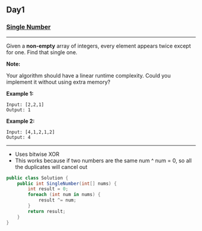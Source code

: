 ## Day1

### [Single Number](https://leetcode.com/explore/other/card/30-day-leetcoding-challenge/528/week-1/3283/)

---

Given a **non-empty** array of integers, every element appears twice except for one. Find that single one.

**Note:**

Your algorithm should have a linear runtime complexity. Could you implement it without using extra memory?

**Example 1:**

```
Input: [2,2,1]
Output: 1
```

**Example 2:**

```
Input: [4,1,2,1,2]
Output: 4
```

--- 

- Uses bitwise XOR
- This works because if two numbers are the same num ^ num = 0, so all the duplicates will cancel out

```cs
public class Solution {
    public int SingleNumber(int[] nums) {
        int result = 0;
        foreach (int num in nums) {
            result ^= num;
        }
        return result;
    }
}
```